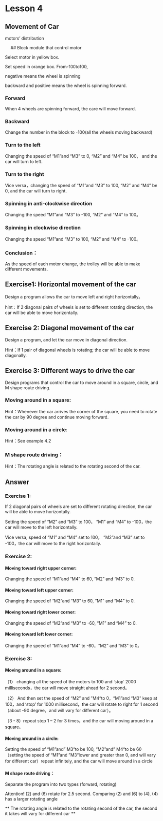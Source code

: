 # Lesson 4

## Movement of Car
<P>
motors’ distribution
<P>
 
## Block module that control motor
<P>
Select motor in yellow box.
<P>
<P>
Set speed in orange box. From-100to100,
<P>
<P>
negative means the wheel is spinning 
<P>
<P>
backward and positive means the wheel is spinning forward.
<P>

### Forward
<P>
When 4 wheels are spinning forward, the care will move forward.  
<P>

### Backward
<P>
Change the number in the block to -100(all the wheels moving backward)
<P>

### Turn to the left
<P>
Changing the speed of “M1”and “M3” to 0, “M2” and “M4” be 100， and the car will turn to left.
<P>

### Turn to the right
<P>
Vice versa，changing the speed of “M1”and “M3” to 100, “M2” and “M4” be 0, and the car will turn to right.
<P>

### Spinning in anti-clockwise direction
<P>
Changing the speed “M1”and “M3” to -100, “M2” and “M4” to 100。
<P>

### Spinning in clockwise direction
<P>
Changing the speed “M1”and “M3” to 100, “M2” and “M4” to -100。		
<P>

### Conclusion：
<P> 
As the speed of each motor change, the trolley will be able to make different movements.
<P>

## Exercise1: Horizontal movement of the car 
<P>
Design a program allows the car to move left and right horizontally。
<P>
<P>
hint：If 2 diagonal pairs of wheels is set to different rotating direction, the car will be able to move horizontally.
<P>

## Exercise 2: Diagonal movement of the car
<P>
Design a program, and let the car move in diagonal direction.
<P>
<P>
Hint：If 1 pair of diagonal wheels is rotating; the car will be able to move diagonally. 
<P>

## Exercise 3: Different ways to drive the car
<P>
Design programs that control the car to move around in a square, circle, and M shape route driving.
<P>

### Moving around in a square:
<P>
Hint：Whenever the car arrives the corner of the square, you need to rotate the car by 90 degree and continue moving forward.
<P>

### Moving around  in a circle:
<P>
Hint：See example 4.2
<P>

### M shape route driving： 
<P>
Hint：The rotating angle is related to the rotating second of the car.
<P>

## Answer
### Exercise 1:
<P>
If 2 diagonal pairs of wheels are set to different rotating direction, the car will be able to move horizontally.
<P>
<P>
Setting the speed of “M2” and “M3” to 100， “M1” and “M4” to -100，the car will move to the left horizontally.
<P>
<P>   
Vice versa, speed of “M1” and “M4” set to 100， “M2”and “M3” set to -100，the car will move to the right horizontally.
<P>

### Exercise 2:
#### Moving toward right upper corner:
<P>
Changing the speed of “M1”and “M4” to 60, “M2” and “M3” to 0.
<P>
		
#### Moving toward left upper corner:
<P>
Changing the speed of “M2”and “M3” to 60, “M1” and “M4” to 0.
<P>

#### Moving toward right lower corner:
<P>
Changing the speed of “M2”and “M3” to -60, “M1” and “M4” to 0.
<P>

#### Moving toward left lower corner:
<P>
Changing the speed of “M1”and “M4” to -60，“M2” and  “M3” to 0。
<P>

### Exercise 3:
#### Moving around in a square:
<P>
（1） changing all the speed of the motors to 100 and ‘stop’ 2000 milliseconds，the car will move straight ahead for 2 second。
<P>
<P>
（2） And then set the speed of “M2” and ”M4“to 0，“M1”and “M3” keep at 100，and ‘stop’ for 1000 millisecond，the car will rotate to right for 1 second （about -90 degree，and will vary for different car）。
<P>
<P>
（3 - 8）repeat step 1 – 2 for 3 times，and the car will moving around in a square。
<P>

#### Moving around in a circle:
<P>
Setting the speed of “M1”and” M3“to be 100, “M2”and” M4“to be 60（setting the speed of “M1”and ”M3“lower and greater than 0, and will vary for different car）repeat infinitely, and the car will move around in a circle
<P>

#### M shape route driving：
<P>
Separate the program into two types (forward, rotating)
<P>
<P>
Attention! (2) and (6) rotate for 2.5 second. Comparing (2) and (6) to (4), (4) has a larger rotating angle
<P>
<P>
** The rotating angle is related to the rotating second of the car, the second it takes will vary for different car **
<P>

